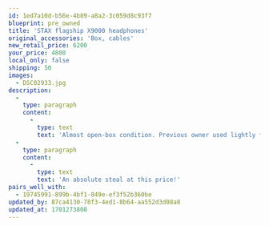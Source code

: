 ```yaml
---
id: 1ed7a10d-b56e-4b89-a8a2-3c059d8c93f7
blueprint: pre_owned
title: 'STAX flagship X9000 headphones'
original_accessories: 'Box, cables'
new_retail_price: 6200
your_price: 4800
local_only: false
shipping: 50
images:
  - DSC02933.jpg
description:
  -
    type: paragraph
    content:
      -
        type: text
        text: 'Almost open-box condition. Previous owner used lightly for around a month before deciding to go with planars. If you''re looking for electrostatic endgame headphones, these are the best of the best, with limitless soundstage, detail, smoothness, and now for the first time some serious bass slam.'
  -
    type: paragraph
    content:
      -
        type: text
        text: 'An absolute steal at this price!'
pairs_well_with:
  - 19745991-899b-4bf1-849e-ef3f52b360be
updated_by: 87ca4130-78f3-4ed1-8b64-aa552d3d08a8
updated_at: 1701273808
---
```

